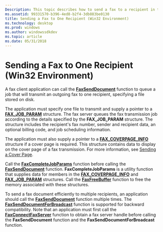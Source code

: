 ```yaml
---
Description: This topic describes how to send a fax to a recipient in the Microsoft Win32 environment.
ms.assetid: 99331570-b396-4ed8-b2f4-3db883be0130
title: Sending a Fax to One Recipient (Win32 Environment)
ms.technology: desktop
ms.prod: windows
ms.author: windowssdkdev
ms.topic: article
ms.date: 05/31/2018
---
```


# Sending a Fax to One Recipient (Win32 Environment)

A fax client application can call the [**FaxSendDocument**](/previous-versions/windows/desktop/api/Winfax/nf-winfax-faxsenddocumenta) function to queue a job that will transmit an outgoing fax to one recipient, specifying a file stored on disk.

The application must specify one file to transmit and supply a pointer to a [**FAX\_JOB\_PARAM**](/previous-versions/windows/desktop/api/Winfax/ns-winfax-_fax_job_parama) structure. The fax server queues the fax transmission job according to the details specified by the **FAX\_JOB\_PARAM** structure. The structure includes the recipient's fax number, sender and recipient data, an optional billing code, and job scheduling information.

The application must also supply a pointer to a [**FAX\_COVERPAGE\_INFO**](/previous-versions/windows/desktop/api/Winfax/ns-winfax-_fax_coverpage_infoa) structure if a cover page is required. This structure contains data to display on the cover page of a fax transmission. For more information, see [Sending a Cover Page](-mfax-sending-a-cover-page.md).

Call the [**FaxCompleteJobParams**](/previous-versions/windows/desktop/api/Winfax/nf-winfax-faxcompletejobparamsa) function before calling the [**FaxSendDocument**](/previous-versions/windows/desktop/api/Winfax/nf-winfax-faxsenddocumenta) function. **FaxCompleteJobParams** is a utility function that supplies data for members in the [**FAX\_COVERPAGE\_INFO**](/previous-versions/windows/desktop/api/Winfax/ns-winfax-_fax_coverpage_infoa) and [**FAX\_JOB\_PARAM**](/previous-versions/windows/desktop/api/Winfax/ns-winfax-_fax_job_parama) structures. Call the [**FaxFreeBuffer**](/previous-versions/windows/desktop/api/Winfax/nc-winfax-pfaxfreebuffer) function to free the memory associated with these structures.

To send a fax document efficiently to multiple recipients, an application should call the [**FaxSendDocument**](/previous-versions/windows/desktop/api/Winfax/nf-winfax-faxsenddocumenta) function multiple times. The [**FaxSendDocumentForBroadcast**](/previous-versions/windows/desktop/api/Winfax/nf-winfax-faxsenddocumentforbroadcasta) function is supported for backward compatibility. Note that an application must first call the [**FaxConnectFaxServer**](/previous-versions/windows/desktop/api/Winfax/nf-winfax-faxconnectfaxservera) function to obtain a fax server handle before calling the **FaxSendDocument** function and the **FaxSendDocumentForBroadcast** function.

 

 



